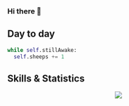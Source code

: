 <!--
**RoachxD/RoachxD** is a ✨ _special_ ✨ repository because its `README.md` (this file) appears on your GitHub profile.

Here are some ideas to get you started:

- 🔭 I’m currently working on ...
- 🌱 I’m currently learning ...
- 👯 I’m looking to collaborate on ...
- 🤔 I’m looking for help with ...
- 💬 Ask me about ...
- 📫 How to reach me: ...
- 😄 Pronouns: ...
- ⚡ Fun fact: ...
-->

### Hi there 👋

<h2>Day to day</h2>

```python
while self.stillAwake:
  self.sheeps += 1
```

<h2>Skills & Statistics</h2>

<p align="center">
  <a href="https://skillicons.dev">
    <img src="https://skillicons.dev/icons?i=angular,cs,css,dotnet,github,html,lua,ps,python,ts,visualstudio,vscode" />
  </a>
</p>

<p href="https://github.com/RoachxD?tab=repositories" align="center">
    <img alt="" src=https://github-readme-stats.vercel.app/api?username=RoachxD&show_icons=true&theme=tokyonight>
</p>
